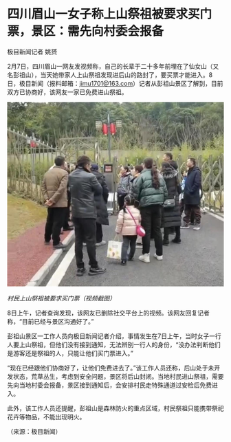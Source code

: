 # 四川眉山一女子称上山祭祖被要求买门票，景区：需先向村委会报备

极目新闻记者 姚赟

2月7日，四川眉山一网友发视频称，自己的长辈于二十多年前埋在了仙女山（又名彭祖山），当天她带家人上山祭祖发现进后山的路封了，要买票才能进入。8日，极目新闻（报料邮箱：jimu1701@163.com）记者从彭祖山景区了解到，目前双方已协商好，该网友一家已免费进山祭祖。

![852fdb1b515f24864f31a45f331bdd8c.jpg](https://raw.githubusercontent.com/qqhsx/qqnews_image/main/2024/02/08/四川眉山一女子称上山祭祖被要求买门票，景区：需先向村委会报备/852fdb1b515f24864f31a45f331bdd8c.jpg)

_村民上山祭祖被要求买门票（视频截图）_

8日上午，记者查询发现，该网友已删除社交平台上的视频。该网友回复记者称，“目前已经与景区沟通好了。”

彭祖山景区一工作人员向极目新闻记者介绍，事情发生在7日上午，当时女子一行人要上山祭祖，但他们没有接到通知，无法辨别一行人的身份，“没办法判断他们是游客还是祭祖的人，只能让他们买门票进入。”

“现在已经跟他们协商好了，让他们免费进去了。”该工作人员还称，后山处于未开发状态，荒草丛生，考虑到安全问题，景区将后山封闭。当地村民进山祭祖，需要先向当地村委会报备，景区接到通知后，会安排村民走特殊通道过安检后免费进入。

此外，该工作人员还提醒，彭祖山是森林防火的重点区域，村民祭祖只能携带祭祀花卉等物品，不能出现明火。

（来源：极目新闻）

